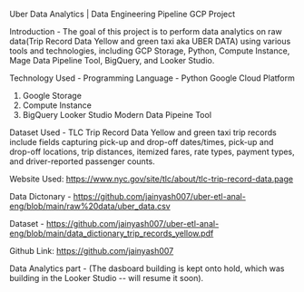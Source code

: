Uber Data Analytics | Data Engineering Pipeline GCP Project

Introduction - 
The goal of this project is to perform data analytics on raw data(Trip Record Data Yellow and green taxi aka UBER DATA) using various tools and technologies, 
including GCP Storage, Python, Compute Instance, Mage Data Pipeline Tool, BigQuery, and Looker Studio.


Technology Used - 
Programming Language - Python
Google Cloud Platform
  1. Google Storage
  2. Compute Instance
  3. BigQuery
Looker Studio
Modern Data Pipeine Tool

Dataset Used - 
TLC Trip Record Data Yellow and green taxi trip records include fields capturing pick-up and drop-off dates/times, pick-up and drop-off locations, trip distances, 
itemized fares, rate types, payment types, and driver-reported passenger counts.

Website Used: https://www.nyc.gov/site/tlc/about/tlc-trip-record-data.page

Data Dictonary - https://github.com/jainyash007/uber-etl-anal-eng/blob/main/raw%20data/uber_data.csv

Dataset - https://github.com/jainyash007/uber-etl-anal-eng/blob/main/data_dictionary_trip_records_yellow.pdf

Github Link: https://github.com/jainyash007

Data Analytics part - 
(The dasboard building is kept onto hold, which was building in the Looker Studio -- will resume it soon).
